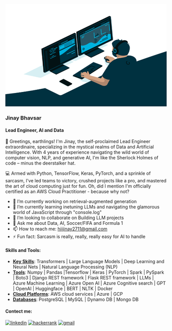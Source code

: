   <img align="c" alt="GIF" src="https://github.com/Dr-Jinay/Dr-Jinay/blob/master/code.gif?raw=true" width="1000" height="320" />



### Jinay Bhavsar

#### Lead Engineer, AI and Data

👋 Greetings, earthlings! I'm Jinay, the self-proclaimed Lead Engineer extraordinaire, specializing in the mystical realms of Data and Artificial Intelligence. With 4 years of experience navigating the wild world of computer vision, NLP, and generative AI, I'm like the Sherlock Holmes of code – minus the deerstalker hat.

💻 Armed with Python, TensorFlow, Keras, PyTorch, and a sprinkle of sarcasm, I've led teams to victory, crushed projects like a pro, and mastered the art of cloud computing just for fun. Oh, did I mention I'm officially certified as an AWS Cloud Practitioner - because why not?

- 🔭 I’m currently working on retrieval-augmented generation
- 🌱 I’m currently learning inetuning LLMs and navigating the glamorous world of JavaScript through "console.log"
- 👯 I’m looking to collaborate on Building LLM projects
- 💬 Ask me about Data, AI, Soccer/FIFA and Formula 1
- 📫 How to reach me: hiijinay2711@gmail.com
- ⚡ Fun fact: Sarcasm is really, really, really easy for AI to handle


#### Skills and Tools:
- <b><u>Key Skills</b></u>: Transformers | Large Language Models | Deep Learning and Neural Nets | Natural Language Processing (NLP)
- <b><u>Tools</b></u>: Numpy | Pandas |Tensorflow | Keras | PyTorch | Spark | PySpark | Boto3 | Django REST framework | Flask REST framework | LLMs | Azure Machine Learning | Azure Open AI | Azure Cognitive search | GPT | OpenAI | Huggingface | BERT | NLTK | Docker
- <b><u>Cloud Platforms</b></u>: AWS cloud services | Azure | GCP
- <b><u>Databases</b></u>: PostgreSQL | MySQL | Dynamo DB | Mongo DB 

#### Contect me:
[<img src='https://cdn.jsdelivr.net/npm/simple-icons@3.0.1/icons/linkedin.svg' alt='linkedin' height='40'>](https://www.linkedin.com/in/https://www.linkedin.com/in/jinay-bhavsar//) [<img src='https://cdn.jsdelivr.net/npm/simple-icons@3.0.1/icons/hackerrank.svg' alt='hackerrank' height='40'>](https://www.hackerrank.com/profile/jinay27) [<img src='https://cdn.jsdelivr.net/npm/simple-icons@3.0.1/icons/gmail.svg' alt='gmail' height='40'>](hijinay2711@gmail.com)
